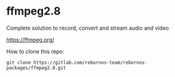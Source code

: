 # ffmpeg2.8

Complete solution to record, convert and stream audio and video

https://ffmpeg.org/

How to clone this repo:

```
git clone https://gitlab.com/rebornos-team/rebornos-packages/ffmpeg2.8.git
```

